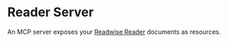 # Reader Server

An MCP server exposes your [Readwise Reader](https://readwise.io/reader_api) documents as resources.
